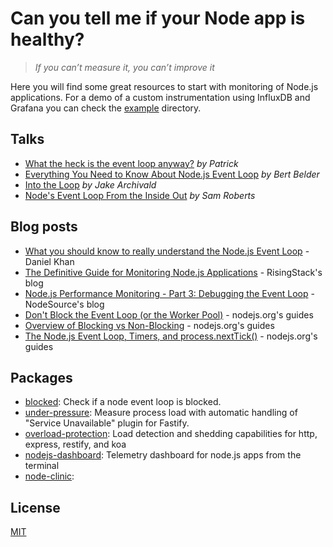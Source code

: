 # Can you tell me if your Node app is healthy?

> _If you can’t measure it, you can’t improve it_

Here you will find some great resources to start with monitoring of Node.js applications. For a demo of a custom instrumentation using InfluxDB and Grafana you can check the [example](./example) directory.


## Talks
- [What the heck is the event loop anyway?][what-the-heck-event-loop] _by Patrick_
- [Everything You Need to Know About Node.js Event Loop][everything-event-loop-talk] _by Bert Belder_
- [Into the Loop][in-the-loop] _by Jake Archivald_
- [Node's Event Loop From the Inside Out][the-event-loop-from-the-inside-out] _by Sam Roberts_

## Blog posts
- [What you should know to really understand the Node.js Event Loop][dkhan-article] - Daniel Khan
- [The Definitive Guide for Monitoring Node.js Applications][monitor-nodejs-risingstack] - RisingStack's blog
- [Node.js Performance Monitoring - Part 3: Debugging the Event Loop][understanding-parts-of-the-event-loop] - NodeSource's blog
- [Don't Block the Event Loop (or the Worker Pool)][dont-block-the-event-loop] - nodejs.org's guides
- [Overview of Blocking vs Non-Blocking][overview-blocking-vs-non-blocking] - nodejs.org's guides
- [The Node.js Event Loop, Timers, and process.nextTick()][the-nodejs-event-loop] - nodejs.org's guides

## Packages
- [blocked][blocked]: Check if a node event loop is blocked.
- [under-pressure][under-pressure]: Measure process load with automatic handling of "Service Unavailable" plugin for Fastify.
- [overload-protection][overload-protection]: Load detection and shedding capabilities for http, express, restify, and koa
- [nodejs-dashboard][nodejs-dashboard]: Telemetry dashboard for node.js apps from the terminal
- [node-clinic][node-clinic]:


[monitor-nodejs-risingstack]: https://blog.risingstack.com/monitoring-nodejs-applications-nodejs-at-scale/
[dkhan-article]: https://medium.com/the-node-js-collection/what-you-should-know-to-really-understand-the-node-js-event-loop-and-its-metrics-c4907b19da4c
[understanding-parts-of-the-event-loop]: https://nodesource.com/blog/node-js-performance-monitoring-part-3-debugging-the-event-loop/
[the-event-loop-from-the-inside-out]: https://www.youtube.com/watch?v=P9csgxBgaZ8
[everything-event-loop-talk]: https://www.youtube.com/watch?v=PNa9OMajw9w
[dont-block-the-event-loop]: https://nodejs.org/en/docs/guides/dont-block-the-event-loop/
[overview-blocking-vs-non-blocking]: https://nodejs.org/en/docs/guides/blocking-vs-non-blocking/
[the-nodejs-event-loop]: https://nodejs.org/en/docs/guides/event-loop-timers-and-nexttick/
[nodejs-dashboard]: https://github.com/FormidableLabs/nodejs-dashboard
[blocked]: https://github.com/tj/node-blocked#readme
[under-pressure]: https://github.com/fastify/under-pressure
[overload-protection]: https://github.com/davidmarkclements/overload-protection
[what-the-heck-event-loop]: https://www.youtube.com/watch?v=8aGhZQkoFbQ
[in-the-loop]: https://www.youtube.com/watch?v=cCOL7MC4Pl0
[node-clinic]: https://github.com/nearform/node-clinic

## License
[MIT](./LICENSE)